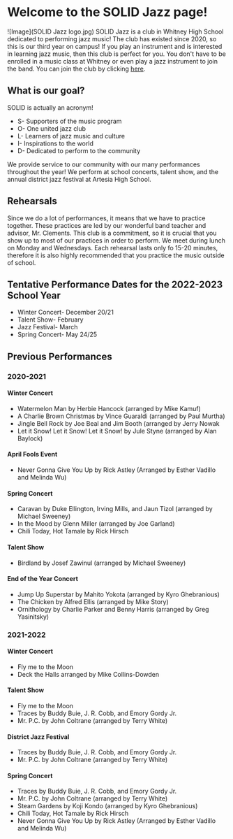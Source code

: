# Welcome to the SOLID Jazz page!
![Image](SOLID Jazz logo.jpg)
SOLID Jazz is a club in Whitney High School dedicated to performing jazz music! The club has existed since 2020, so this is our third year on campus! If you play an instrument and is interested in learning jazz music, then this club is perfect for you. You don't have to be enrolled in a music class at Whitney or even play a jazz instrument to join the band. You can join the club by clicking [here](https://forms.gle/gj6mPCMLAC7Lpu3c7).
## What is our goal?
SOLID is actually an acronym! 
- S- Supporters of the music program
- O- One united jazz club
- L- Learners of jazz music and culture
- I- Inspirations to the world
- D- Dedicated to perform to the community

We provide service to our community with our many performances throughout the year! We perform at school concerts, talent show, and the annual district jazz festival at Artesia High School. 
## Rehearsals
Since we do a lot of performances, it means that we have to practice together. These practices are led by our wonderful band teacher and advisor, Mr. Clements. This club is a commitment, so it is crucial that you show up to most of our practices in order to perform. We meet during lunch on Monday and Wednesdays. Each rehearsal lasts only fo 15-20 minutes, therefore it is also highly recommended that you practice the music outside of school. 
## Tentative Performance Dates for the 2022-2023 School Year
- Winter Concert- December 20/21
- Talent Show- February 
- Jazz Festival- March
- Spring Concert- May 24/25
## Previous Performances
### 2020-2021
#### Winter Concert
- Watermelon Man by Herbie Hancock (arranged by Mike Kamuf)
- A Charlie Brown Christmas by Vince Guaraldi (arranged by Paul Murtha)
- Jingle Bell Rock by Joe Beal and Jim Booth (arranged by Jerry Nowak
- Let it Snow! Let it Snow! Let it Snow! by Jule Styne (arranged by Alan Baylock)
#### April Fools Event
- Never Gonna Give You Up by Rick Astley (Arranged by Esther Vadillo and Melinda Wu)
#### Spring Concert
- Caravan by Duke Ellington, Irving Mills, and Jaun Tizol (arranged by Michael Sweeney)
- In the Mood by Glenn Miller (arranged by Joe Garland)
- Chili Today, Hot Tamale by Rick Hirsch 
#### Talent Show
- Birdland by Josef Zawinul (arranged by Michael Sweeney)
#### End of the Year Concert
- Jump Up Superstar by Mahito Yokota (arranged by Kyro Ghebranious)
- The Chicken by Alfred Ellis (arranged by Mike Story)
- Ornithology by Charlie Parker and Benny Harris (arranged by Greg Yasinitsky)
### 2021-2022
#### Winter Concert
- Fly me to the Moon
- Deck the Halls arranged by Mike Collins-Dowden
#### Talent Show
- Fly me to the Moon
- Traces by Buddy Buie, J. R. Cobb, and Emory Gordy Jr.
- Mr. P.C. by John Coltrane (arranged by Terry White)
#### District Jazz Festival
- Traces by Buddy Buie, J. R. Cobb, and Emory Gordy Jr.
- Mr. P.C. by John Coltrane (arranged by Terry White)
#### Spring Concert
- Traces by Buddy Buie, J. R. Cobb, and Emory Gordy Jr.
- Mr. P.C. by John Coltrane (arranged by Terry White)
- Steam Gardens by Koji Kondo (arranged by Kyro Ghebranious)
- Chili Today, Hot Tamale by Rick Hirsch 
- Never Gonna Give You Up by Rick Astley (Arranged by Esther Vadillo and Melinda Wu)
